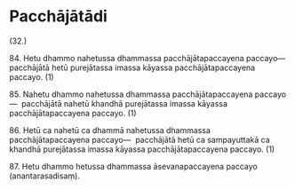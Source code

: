 # Pacchājātādi

(32.)

84\. Hetu dhammo nahetussa dhammassa pacchājātapaccayena paccayo—  pacchājātā hetū purejātassa imassa kāyassa pacchājātapaccayena paccayo. (1)

85\. Nahetu dhammo nahetussa dhammassa pacchājātapaccayena paccayo—  pacchājātā nahetū khandhā purejātassa imassa kāyassa pacchājātapaccayena paccayo. (1)

86\. Hetū ca nahetū ca dhammā nahetussa dhammassa pacchājātapaccayena paccayo—  pacchājātā hetū ca sampayuttakā ca khandhā purejātassa imassa kāyassa pacchājātapaccayena paccayo. (1)

87\. Hetu dhammo hetussa dhammassa āsevanapaccayena paccayo (anantarasadisaṃ).
